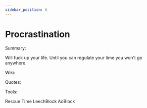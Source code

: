 ```yaml
---
sidebar_position: 6
---
```


# Procrastination

Summary:

Will fuck up your life. Until you can regulate your time you won't go anywhere.




Wiki:



Quotes:


Tools:

Rescue Time
LeechBlock
AdBlock



